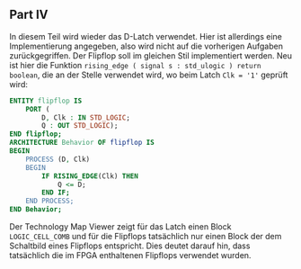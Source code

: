## Part IV
In diesem Teil wird wieder das D-Latch verwendet. Hier ist allerdings eine
Implementierung angegeben, also wird nicht auf die vorherigen Aufgaben
zurückgegriffen. Der Flipflop soll im gleichen Stil implementiert werden.
Neu ist hier die Funktion
`rising_edge ( signal s : std_ulogic ) return boolean`, die an der Stelle
verwendet wird, wo beim Latch `Clk = '1'` geprüft wird:

```vhdl
ENTITY flipflop IS
    PORT (
        D, Clk : IN STD_LOGIC;
        Q : OUT STD_LOGIC);
END flipflop;
ARCHITECTURE Behavior OF flipflop IS
BEGIN
    PROCESS (D, Clk)
    BEGIN
        IF RISING_EDGE(Clk) THEN
            Q <= D;
        END IF;
    END PROCESS;
END Behavior;
 ```

 Der Technology Map Viewer zeigt für das Latch einen Block `LOGIC_CELL_COMB`
 und für die Flipflops tatsächlich nur einen Block der dem Schaltbild eines
 Flipflops entspricht. Dies deutet darauf hin, dass tatsächlich die im FPGA
 enthaltenen Flipflops verwendet wurden.
 